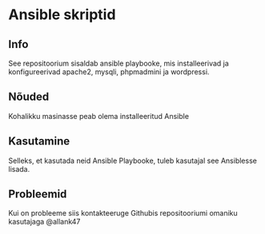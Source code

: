 # Ansible skriptid

## Info

See repositoorium sisaldab ansible playbooke, mis installeerivad ja konfigureerivad apache2, mysqli, phpmadmini ja wordpressi.

## Nõuded

Kohalikku masinasse peab olema installeeritud Ansible

## Kasutamine

Selleks, et kasutada neid Ansible Playbooke, tuleb kasutajal see Ansiblesse lisada.

## Probleemid

Kui on probleeme siis kontakteeruge Githubis repositooriumi omaniku kasutajaga @allank47
